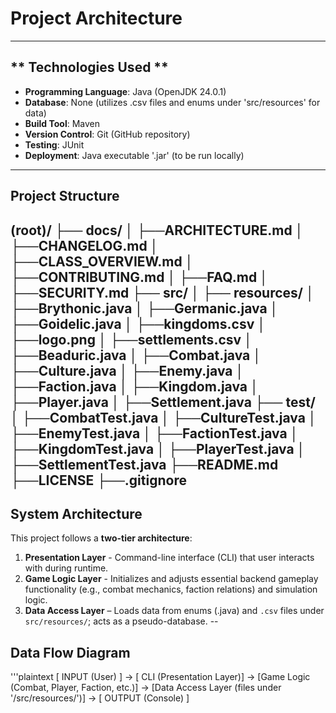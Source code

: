 # Project Architecture
---
## ** Technologies Used **
- **Programming Language**: Java (OpenJDK 24.0.1)
- **Database**: None (utilizes .csv files and enums under 'src/resources' for data)
- **Build Tool**: Maven
- **Version Control**: Git (GitHub repository)
- **Testing**: JUnit
- **Deployment**: Java executable '.jar' (to be run locally)
---
## **Project Structure**
(root)/
├── docs/
│ ├──ARCHITECTURE.md
│ ├──CHANGELOG.md
│ ├──CLASS_OVERVIEW.md
│ ├──CONTRIBUTING.md
│ ├──FAQ.md
│ ├──SECURITY.md
├── src/
│ ├── resources/
│   ├──Brythonic.java
│   ├──Germanic.java
│   ├──Goidelic.java
│   ├──kingdoms.csv
│   ├──logo.png
│   ├──settlements.csv
│ ├──Beaduric.java
│ ├──Combat.java
│ ├──Culture.java
│ ├──Enemy.java
│ ├──Faction.java
│ ├──Kingdom.java
│ ├──Player.java
│ ├──Settlement.java
├── test/
│ ├──CombatTest.java
│ ├──CultureTest.java
│ ├──EnemyTest.java
│ ├──FactionTest.java
│ ├──KingdomTest.java
│ ├──PlayerTest.java
│ ├──SettlementTest.java
├──README.md
├──LICENSE
├──.gitignore
---
## **System Architecture**
This project follows a **two-tier architecture**:
1. **Presentation Layer** - Command-line interface (CLI) that user interacts with during runtime. 
2. **Game Logic Layer** - Initializes and adjusts essential backend gameplay functionality (e.g., combat mechanics, faction relations) and simulation logic.
3. **Data Access Layer** – Loads data from enums (.java) and `.csv` files under `src/resources/`; acts as a pseudo-database.
--
## **Data Flow Diagram**
'''plaintext
[ INPUT (User) ] -> [ CLI (Presentation Layer)] -> [Game Logic (Combat, Player, Faction, etc.)] -> [Data Access Layer (files under '/src/resources/')] -> [ OUTPUT (Console) ]